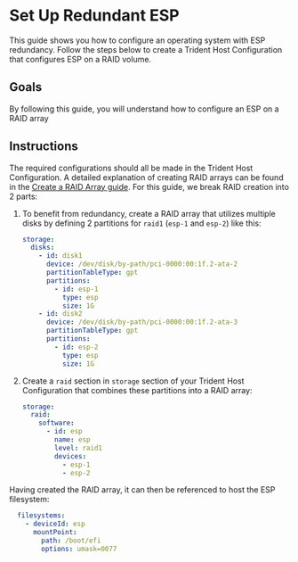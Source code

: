 
# Set Up Redundant ESP

This guide shows you how to configure an operating system with ESP
redundancy. Follow the steps below to create a Trident Host
Configuration that configures ESP on a RAID volume.

## Goals

By following this guide, you will understand how to configure an
ESP on a RAID array

## Instructions

The required configurations should all be made in the Trident Host
Configuration. A detailed explanation of creating RAID arrays can be
found in the [Create a RAID Array guide](./Create-a-RAID-Array.md).
For this guide, we break RAID creation into 2 parts:

1. To benefit from redundancy, create a RAID array that utilizes multiple
   disks by defining 2 partitions for `raid1` (`esp-1` and `esp-2`) like this:

    ``` yaml
    storage:
      disks:
        - id: disk1
          device: /dev/disk/by-path/pci-0000:00:1f.2-ata-2
          partitionTableType: gpt
          partitions:
            - id: esp-1
              type: esp
              size: 1G
        - id: disk2
          device: /dev/disk/by-path/pci-0000:00:1f.2-ata-3
          partitionTableType: gpt
          partitions:
            - id: esp-2
              type: esp
              size: 1G
    ```

2. Create a `raid` section in `storage` section of your Trident Host
   Configuration that combines these partitions into a RAID array:

    ``` yaml
    storage:
      raid:
        software:
          - id: esp
            name: esp
            level: raid1
            devices:
              - esp-1
              - esp-2
    ```

Having created the RAID array, it can then be referenced to host the ESP
filesystem:

``` yaml
  filesystems:
    - deviceId: esp
      mountPoint:
        path: /boot/efi
        options: umask=0077
```
